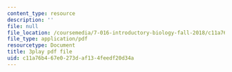 ```yaml
---
content_type: resource
description: ''
file: null
file_location: /coursemedia/7-016-introductory-biology-fall-2018/c11a76b467e0273daf134feedf20d34a_fWt9yHslDo.pdf
file_type: application/pdf
resourcetype: Document
title: 3play pdf file
uid: c11a76b4-67e0-273d-af13-4feedf20d34a
---
```

